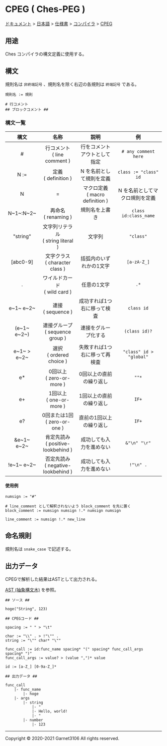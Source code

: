 # CPEG ( Ches-PEG )

[ドキュメント](../../../../index.md) > [日本語](../../../index.md) > [仕様書](../../index.md) > [コンパイラ](../index.md) > [CPEG](./index.md)

## 用途

Ches コンパイラの構文定義に使用する。

## 構文

規則名は `非終端記号` 、規則名を除く右辺の各規則は `終端記号` である。

```
規則名 := 規則

# 行コメント
## ブロックコメント ##
```

### 構文一覧

|構文|名称|説明|例|
|:-:|:-:|:-:|:-:|
|#|行コメント<br>( line comment )|行をコメントアウトとして指定|`# any comment here`|
|N :=|定義<br>( definition )|N を名前として規則を定義|`class := "class" id`|
|N |=|マクロ定義<br>( macro definition )|N を名前としてマクロ規則を定義|`class := "class" id`|
|N~1~:N~2~|再命名<br>( renaming )|規則名を上書き|`class id:class_name`|
|"string"|文字列リテラル<br>( string literal )|文字列|`"class"`|
|[abc0-9]|文字クラス<br>( character class )|括弧内のいずれかの1文字|`[a-zA-Z_]`|
|.|ワイルドカード<br>( wild card )|任意の1文字|`.*`|
|e~1~ e~2~|連接<br>( sequence )|成功すれば1つ右に移って検査|`class id`|
|(e~1~ e~2~)|連接グループ<br>( sequence group )|連接をグループ化する|`(class id)?`|
|e~1~ > e~2~|選択<br>( ordered choice )|失敗すれば1つ右に移って再検査|`"class" id > "global"`|
|e\*|0回以上<br>( zero-or-more )|0回以上の直前の繰り返し|`""*`|
|e+|1回以上<br>( one-or-more )|1回以上の直前の繰り返し|`IF+`|
|e?|0回または1回<br>( zero-or-one )|直前の1回以上の繰り返し|`IF+`|
|&e~1~ e~2~|肯定先読み<br>( positive-lookbehind )|成功しても入力を進めない|`&"\n" "\r"`|
|!e~1~ e~2~|否定先読み<br>( negative-lookbehind ) |成功しても入力を進めない|`!"\n" .`|

#### 使用例

```
numsign := "#"

# line_comment として解釈されないよう block_comment を先に置く
block_comment := numsign numsign !.* numsign numsign

line_comment := numsign !.* new_line
```

## 命名規則

規則名は `snake_case` で記述する。

## 出力データ

CPEGで解析した結果はASTとして出力される。

[AST (抽象構文木)](../ast/index.md) を参照。

```
## ソース ##

hoge("String", 123)

## CPEGコード ##

spacing := " " > "\t"

char := "\\" . > !"\"" .
string := "\"" char* "\""

func_call := id:func_name spacing* "(" spacing* func_call_args spacing* ")"
func_call_args := value? > (value ",")* value

id := [a-Z_] [0-9a-Z_]*

## 出力データ ##

func_call
    |- func_name
        |- hoge
    |- args
        |- string
            |- "
            |- Hello, world!
            |- "
        |- number
            |- 123
```

---

Copyright © 2020-2021 Garnet3106 All rights reserved.
